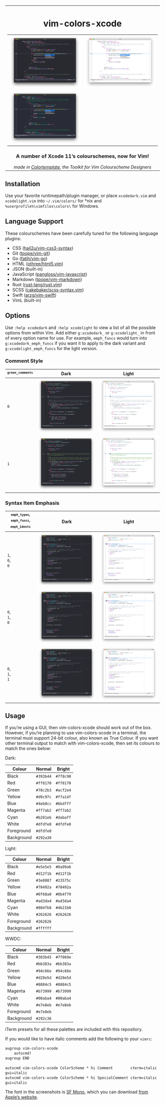 <table><tbody align="center"><tr><td>
<h1>vim-colors-xcode</h1>
<table><tbody align="center"><tr><td><img src="https://raw.githubusercontent.com/arzg/resources/master/xcodedark.png"/></td>
<td><img src="https://raw.githubusercontent.com/arzg/resources/master/xcodelight.png"/></td></tr>
<tr><td><img src="https://raw.githubusercontent.com/arzg/resources/master/xcodewwdc.png"/></td></tr>
</tbody></table>
<h3>A number of Xcode 11’s colourschemes, now for Vim!</h3>
<em>made in <a href="https://github.com/lifepillar/vim-colortemplate">Colortemplate</a>, the Toolkit for Vim Colourscheme Designers</em>
</td></tr></tbody></table>

## Installation

Use your favorite runtimepath/plugin manager, or place `xcodedark.vim` and `xcodelight.vim` into `~/.vim/colors/` for \*nix and `%userprofile%\vimfiles\colors\` for Windows.

## Language Support

These colourschemes have been carefully tuned for the following language plugins:

- CSS ([hail2u/vim-css3-syntax](https://github.com/hail2u/vim-css3-syntax))
- Git ([tpope/vim-git](https://github.com/tpope/vim-git))
- Go ([fatih/vim-go](https://github.com/fatih/vim-go))
- HTML ([othree/html5.vim](https://github.com/othree/html5.vim))
- JSON (built-in)
- JavaScript ([pangloss/vim-javascript](https://github.com/pangloss/vim-javascript))
- Markdown ([tpope/vim-markdown](https://github.com/tpope/vim-markdown))
- Rust ([rust-lang/rust.vim](https://github.com/rust-lang/rust.vim))
- SCSS ([cakebaker/scss-syntax.vim](https://github.com/cakebaker/scss-syntax.vim))
- Swift ([arzg/vim-swift](https://github.com/arzg/vim-swift))
- VimL (built-in)

## Options

Use `:help xcodedark` and `:help xcodelight` to view a list of all the possible options from within Vim. Add either `g:xcodedark_` or `g:xcodelight_` in front of every option name for use. For example, `emph_funcs` would turn into `g:xcodedark_emph_funcs` if you want it to apply to the dark variant and `g:xcodelight_emph_funcs` for the light version.

### Comment Style

| <sup>`green_comments`</sup> | Dark | Light |
| -- | -- | -- |
| `0` | ![](https://raw.githubusercontent.com/arzg/resources/master/xcode-green-0-dark.png) | ![](https://raw.githubusercontent.com/arzg/resources/master/xcode-green-0-light.png) |
| `1` | ![](https://raw.githubusercontent.com/arzg/resources/master/xcode-green-1-dark.png) | ![](https://raw.githubusercontent.com/arzg/resources/master/xcode-green-1-light.png) |

### Syntax Item Emphasis

| <sup>`emph_types`, `emph_funcs`, `emph_idents`</sup> | Dark | Light |
| -- | -- | -- |
| `1`,<br>`0`,<br>`0` | ![](https://raw.githubusercontent.com/arzg/resources/master/xcode-types-1-funcs-0-idents-0-dark.png) | ![](https://raw.githubusercontent.com/arzg/resources/master/xcode-types-1-funcs-0-idents-0-light.png) |
| `0`,<br>`1`,<br>`0` | ![](https://raw.githubusercontent.com/arzg/resources/master/xcode-types-0-funcs-1-idents-0-dark.png) | ![](https://raw.githubusercontent.com/arzg/resources/master/xcode-types-0-funcs-1-idents-0-light.png) |
| `0`,<br>`1`,<br>`1` | ![](https://raw.githubusercontent.com/arzg/resources/master/xcode-types-0-funcs-1-idents-1-dark.png) | ![](https://raw.githubusercontent.com/arzg/resources/master/xcode-types-0-funcs-1-idents-1-light.png) |

## Usage

If you’re using a GUI, then vim-colors-xcode should work out of the box. However, if you’re planning to use vim-colors-xcode in a terminal, the terminal must support 24-bit colour, also known as True Colour. If you want other terminal output to match with vim-colors-xcode, then set its colours to match the ones below:

Dark:

| Colour     | Normal    | Bright    |
| ---        | ---       | ---       |
| Black      | `#393b44` | `#7f8c98` |
| Red        | `#ff8170` | `#ff8170` |
| Green      | `#78c2b3` | `#acf2e4` |
| Yellow     | `#d9c97c` | `#ffa14f` |
| Blue       | `#4eb0cc` | `#6bdfff` |
| Magenta    | `#ff7ab2` | `#ff7ab2` |
| Cyan       | `#b281eb` | `#dabaff` |
| White      | `#dfdfe0` | `#dfdfe0` |
| Foreground | `#dfdfe0` |           |
| Background | `#292a30` |           |

Light:

| Colour     | Normal    | Bright    |
| ---        | ---       | ---       |
| Black      | `#e5e5e5` | `#8a99a6` |
| Red        | `#d12f1b` | `#d12f1b` |
| Green      | `#3e8087` | `#23575c` |
| Yellow     | `#78492a` | `#78492a` |
| Blue       | `#0f68a0` | `#0b4f79` |
| Magenta    | `#ad3da4` | `#ad3da4` |
| Cyan       | `#804fb8` | `#4b21b0` |
| White      | `#262626` | `#262626` |
| Foreground | `#262626` |           |
| Background | `#ffffff` |           |

WWDC:

| Colour     | Normal    | Bright    |
| ---        | ---       | ---       |
| Black      | `#383b45` | `#7f869e` |
| Red        | `#bb383a` | `#bb383a` |
| Green      | `#94c66e` | `#94c66e` |
| Yellow     | `#d28e5d` | `#d28e5d` |
| Blue       | `#8884c5` | `#8884c5` |
| Magenta    | `#b73999` | `#b73999` |
| Cyan       | `#00aba4` | `#00aba4` |
| White      | `#e7e8eb` | `#e7e8eb` |
| Foreground | `#e7e8eb` |           |
| Background | `#292c36` |           |

iTerm presets for all these palettes are included with this repository.

If you would like to have italic comments add the following to your `vimrc`:

```
augroup vim-colors-xcode
    autocmd!
augroup END

autocmd vim-colors-xcode ColorScheme * hi Comment        cterm=italic gui=italic
autocmd vim-colors-xcode ColorScheme * hi SpecialComment cterm=italic gui=italic
```

The font in the screenshots is [SF Mono](https://developer.apple.com/videos/play/wwdc2016/803/?time=106), which you can download [from Apple’s website](https://developer.apple.com/fonts/).
